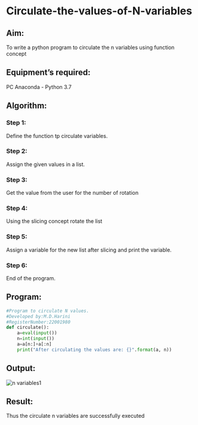 # Circulate-the-values-of-N-variables
## Aim:
To write a python program to circulate the n variables using function concept
## Equipment’s required:
PC
Anaconda - Python 3.7
## Algorithm: 
### Step 1:
Define the function tp circulate variables.
### Step 2: 
Assign the given values in a list.
### Step 3: 
Get the value from the user for the number of rotation
### Step 4: 
Using the slicing concept rotate the list
### Step 5:
Assign a variable for the new list after slicing and print the variable.
### Step 6:
End of the program.
## Program:
```python
#Program to circulate N values.
#Developed by:M.D.Harini
#RegisterNumber:22001980
def circulate():
    a=eval(input())
    n=int(input())
    a=a[n:]+a[:n]
    print("After circulating the values are: {}".format(a, n))
```
## Output:
![n variables1](https://user-images.githubusercontent.com/113497680/190848352-64012351-86fc-4179-9d65-925a62486464.png)





## Result:
Thus the circulate n variables are successfully executed



